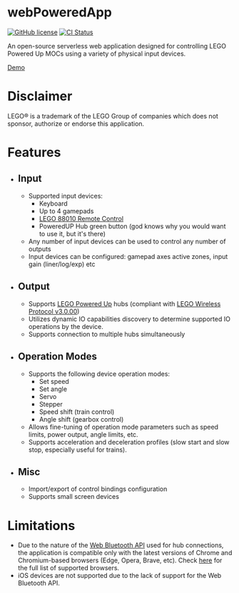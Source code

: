 # webPoweredApp

[![GitHub license](https://img.shields.io/github/license/nvsukhanov/webPoweredApp)](https://github.com/nvsukhanov/webPoweredApp/blob/main/LICENSE.md)
[![CI Status](https://github.com/nvsukhanov/webPoweredApp/actions/workflows/ci.yml/badge.svg)](https://github.com/nvsukhanov/webPoweredApp/actions)

An open-source serverless web application designed for controlling LEGO Powered Up MOCs using a variety of physical input devices.

[Demo](https://webpoweredapp.pages.dev)

# Disclaimer

LEGO® is a trademark of the LEGO Group of companies which does not sponsor, authorize or endorse this application.

# Features

- ## Input
    - Supported input devices:
        - Keyboard
        - Up to 4 gamepads
        - [LEGO 88010 Remote Control](https://www.lego.com/en-us/product/remote-control-88010)
        - PoweredUP Hub green button (god knows why you would want to use it, but it's there)
    - Any number of input devices can be used to control any number of outputs
    - Input devices can be configured: gamepad axes active zones, input gain (liner/log/exp) etc

- ## Output
    - Supports [LEGO Powered Up](https://www.lego.com/en-us/themes/powered-up/about) hubs (compliant with [LEGO Wireless Protocol v3.0.00](https://lego.github.io/lego-ble-wireless-protocol-docs/index.html))
    - Utilizes dynamic IO capabilities discovery to determine supported IO operations by the device.
    - Supports connection to multiple hubs simultaneously

- ## Operation Modes
    - Supports the following device operation modes:
        - Set speed
        - Set angle
        - Servo
        - Stepper
        - Speed shift (train control)
        - Angle shift (gearbox control)
    - Allows fine-tuning of operation mode parameters such as speed limits, power output, angle limits, etc.
    - Supports acceleration and deceleration profiles (slow start and slow stop, especially useful for trains).

- ## Misc
    - Import/export of control bindings configuration
    - Supports small screen devices

# Limitations

- Due to the nature of the [Web Bluetooth API](https://developer.mozilla.org/en-US/docs/Web/API/Web_Bluetooth_API) used for hub connections, the application is compatible only with the latest versions of Chrome and Chromium-based browsers (Edge, Opera, Brave, etc). Check [here](https://caniuse.com/web-bluetooth) for the full list of supported browsers.
- iOS devices are not supported due to the lack of support for the Web Bluetooth API.
